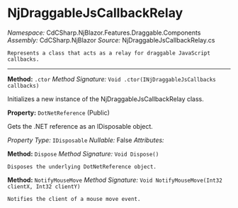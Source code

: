 # NjDraggableJsCallbackRelay

*Namespace:* CdCSharp.NjBlazor.Features.Draggable.Components
*Assembly:* CdCSharp.NjBlazor
*Source:* NjDraggableJsCallbackRelay.cs



    Represents a class that acts as a relay for draggable JavaScript callbacks.
    
---

**Method:** `.ctor`
*Method Signature:* `Void .ctor(INjDraggableJsCallbacks callbacks)`

Initializes a new instance of the NjDraggableJsCallbackRelay class.



**Property:** `DotNetReference` (Public)

Gets the .NET reference as an IDisposable object.

*Property Type:* `IDisposable`
*Nullable:* False
*Attributes:* 


**Method:** `Dispose`
*Method Signature:* `Void Dispose()`


    Disposes the underlying DotNetReference object.
    



**Method:** `NotifyMouseMove`
*Method Signature:* `Void NotifyMouseMove(Int32 clientX, Int32 clientY)`


    Notifies the client of a mouse move event.
    



